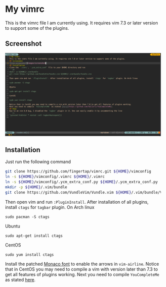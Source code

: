 # My vimrc
This is the vimrc file I am currently using. It requires vim 7.3 or later version to support some of the plugins.
## Screenshot
![vim screenshot](images/screenshot.png)
## Installation
Just run the following command
```sh
git clone https://github.com/fingertap/vimrc.git ${HOME}/vimconfig
ln -s ${HOME}/vimconfig/.vimrc ${HOME}/.vimrc
ln -s ${HOME}/vimconfig/.ycm_extra_conf.py ${HOME}/.ycm_extra_conf.py
mkdir -p ${HOME}/.vim/bundle
git clone https://github.com/VundleVim/Vundle.vim ${HOME}/.vim/bundle/Vundle.vim
```
Then open vim and run `:PluginInstall`. After installation of all plugins, install `ctags` for `tagbar` plugin. On Arch linux
```
sudo pacman -S ctags
```
Ubuntu
```
sudo apt-get install ctags
```
CentOS
```
sudo yum install ctags
```
Install the patched [Monaco font](https://gist.github.com/baopham/1838072) to enable the arrows in `vim-airline`.
Notice that in CentOS you may need to compile a vim with version later than 7.3 to get all features of plugins working.
Next you need to compile `YouCompleteMe` as stated [here](https://github.com/Valloric/YouCompleteMe).

